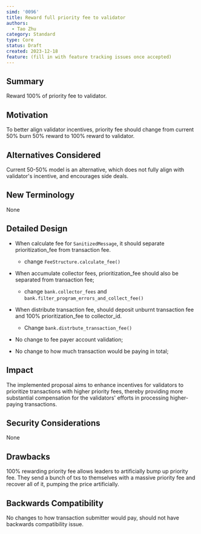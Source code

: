 ```yaml
---
simd: '0096'
title: Reward full priority fee to validator
authors:
  - Tao Zhu
category: Standard
type: Core
status: Draft
created: 2023-12-18
feature: (fill in with feature tracking issues once accepted)
---
```


## Summary

Reward 100% of priority fee to validator.

## Motivation

To better align validator incentives, priority fee should change from current
50% burn 50% reward to 100% reward to validator.

## Alternatives Considered

Current 50-50% model is an alternative, which does not fully align with
validator's incentive, and encourages side deals.

## New Terminology

None

## Detailed Design

- When calculate fee for `SanitizedMessage`, it should separate prioritization_fee
from transaction fee.
  - change `FeeStructure.calculate_fee()`
- When accumulate collector fees, prioritization_fee should also be separated
from transaction fee;
  - change `bank.collector_fees` and `bank.filter_program_errors_and_collect_fee()`
- When distribute transaction fee, should deposit unburnt transaction fee and 100%
prioritization_fee to collector_id.
  - Change `bank.distrbute_transaction_fee()`

- No change to fee payer account validation;
- No change to how much transaction would be paying in total;

## Impact

The implemented proposal aims to enhance incentives for validators to
prioritize transactions with higher priority fees, thereby providing more
substantial compensation for the validators' efforts in processing higher-paying
transactions.

## Security Considerations

None

## Drawbacks

100% rewarding priority fee allows leaders to artificially bump up priority fee.
They send a bunch of txs to themselves with a massive priority fee and recover
all of it, pumping the price artificially.

## Backwards Compatibility

No changes to how transaction submitter would pay, should not have backwards
compatibility issue.
